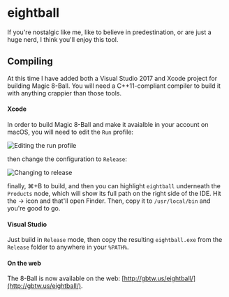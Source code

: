 # eightball

If you're nostalgic like me, like to believe in predestination, or are just a huge nerd, I think you'll enjoy this tool.

## Compiling

At this time I have added both a Visual Studio 2017 and Xcode project for building Magic 8-Ball. You will need a C++11-compliant compiler to build it with anything crappier than those tools.

#### Xcode
In order to build Magic 8-Ball and make it avaialble in your account on macOS, you will need to edit the `Run` profile:

![Editing the run profile](http://wyatt.computer/pub/eightball-1.png)

then change the configuration to `Release`:

![Changing to release](http://wyatt.computer/pub/eightball-2.png)

finally, ⌘+B to build, and then you can highlight `eightball` underneath the `Products` node, which will show its full path on the right side of the IDE. Hit the -> icon and that'll open Finder. Then, copy it to `/usr/local/bin` and you're good to go.

#### Visual Studio
Just build in `Release` mode, then copy the resulting `eightball.exe` from the `Release` folder to anywhere in your `%PATH%`.

#### On the web
The 8-Ball is now available on the web: [http://gbtw.us/eightball/](http://gbtw.us/eightball/).
